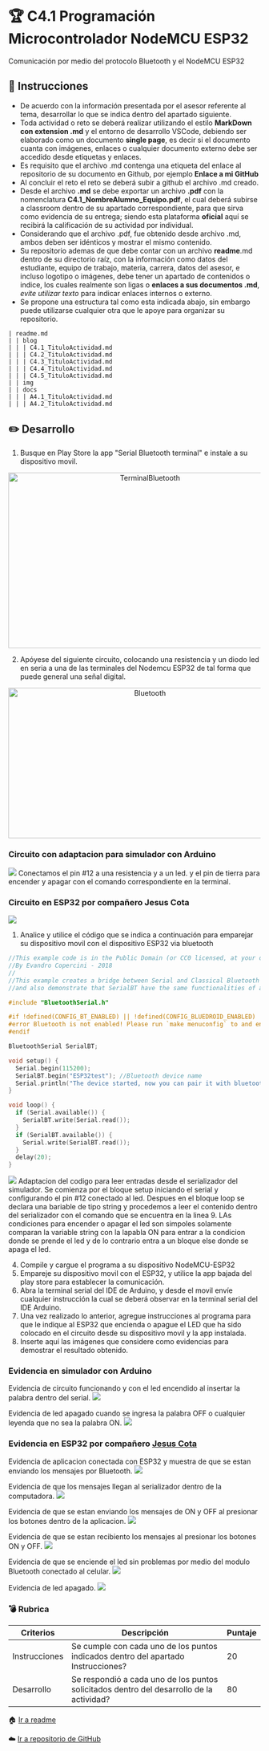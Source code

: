 # :trophy: C4.1 Programación Microcontrolador NodeMCU ESP32

Comunicación por medio del protocolo Bluetooth y el NodeMCU ESP32

## :blue_book: Instrucciones

- De acuerdo con la información presentada por el asesor referente al tema, desarrollar lo que se indica dentro del apartado siguiente.
- Toda actividad o reto se deberá realizar utilizando el estilo **MarkDown con extension .md** y el entorno de desarrollo VSCode, debiendo ser elaborado como un documento **single page**, es decir si el documento cuanta con imágenes, enlaces o cualquier documento externo debe ser accedido desde etiquetas y enlaces.
- Es requisito que el archivo .md contenga una etiqueta del enlace al repositorio de su documento en Github, por ejemplo **Enlace a mi GitHub**
- Al concluir el reto el reto se deberá subir a github el archivo .md creado.
- Desde el archivo **.md** se debe exportar un archivo **.pdf** con la nomenclatura **C4.1_NombreAlumno_Equipo.pdf**, el cual deberá subirse a classroom dentro de su apartado correspondiente, para que sirva como evidencia de su entrega; siendo esta plataforma **oficial** aquí se recibirá la calificación de su actividad por individual.
- Considerando que el archivo .pdf, fue obtenido desde archivo .md, ambos deben ser idénticos y mostrar el mismo contenido.
- Su repositorio ademas de que debe contar con un archivo **readme**.md dentro de su directorio raíz, con la información como datos del estudiante, equipo de trabajo, materia, carrera, datos del asesor, e incluso logotipo o imágenes, debe tener un apartado de contenidos o indice, los cuales realmente son ligas o **enlaces a sus documentos .md**, _evite utilizar texto_ para indicar enlaces internos o externo.
- Se propone una estructura tal como esta indicada abajo, sin embargo puede utilizarse cualquier otra que le apoye para organizar su repositorio.  


``` 
| readme.md
| | blog
| | | C4.1_TituloActividad.md
| | | C4.2_TituloActividad.md
| | | C4.3_TituloActividad.md
| | | C4.4_TituloActividad.md
| | | C4.5_TituloActividad.md
| | img
| | docs
| | | A4.1_TituloActividad.md
| | | A4.2_TituloActividad.md
```

## :pencil2: Desarrollo

1. Busque en Play Store la app "Serial Bluetooth terminal" e instale a su dispositivo movil.

   
<p align="center">
    <img alt="TerminalBluetooth" src="../img/SerialBluetooth_Terminal.png" width=550 height=350>
</p>

2. Apóyese del siguiente circuito, colocando una resistencia y un diodo led en seria a una de las terminales del Nodemcu ESP32 de tal forma que puede general una señal digital.

<p align="center">
    <img alt="Bluetooth" src="../img/C4.x_ESP32_BluetoothLed.png" width=550 height=300>
</p>

### Circuito con adaptacion para simulador con Arduino

![](../img/C4.1_Circuito.PNG)
Conectamos el pin #12 a una resistencia y a un led. y el pin de tierra para encender y apagar con el comando correspondiente en la terminal.

### Circuito en ESP32 por compañero Jesus Cota
![](../img/C4.1_Circuito%20ESP.png)

1. Analice y utilice el código que se indica a continuación para emparejar su dispositivo movil con el dispositivo ESP32 via bluetooth


```C++
//This example code is in the Public Domain (or CC0 licensed, at your option.)
//By Evandro Copercini - 2018
//
//This example creates a bridge between Serial and Classical Bluetooth (SPP)
//and also demonstrate that SerialBT have the same functionalities of a normal Serial

#include "BluetoothSerial.h"

#if !defined(CONFIG_BT_ENABLED) || !defined(CONFIG_BLUEDROID_ENABLED)
#error Bluetooth is not enabled! Please run `make menuconfig` to and enable it
#endif

BluetoothSerial SerialBT;

void setup() {
  Serial.begin(115200);
  SerialBT.begin("ESP32test"); //Bluetooth device name
  Serial.println("The device started, now you can pair it with bluetooth!");
}

void loop() {
  if (Serial.available()) {
    SerialBT.write(Serial.read());
  }
  if (SerialBT.available()) {
    Serial.write(SerialBT.read());
  }
  delay(20);
}
```
![](../img/C4.1_Codigo.PNG)
Adaptacion del codigo para leer entradas desde el serializador del simulador.
Se comienza por el bloque setup iniciando el serial y configurando el pin #12 conectado al led. Despues en el bloque loop se declara una bariable de tipo string y procedemos a leer el contenido dentro del serializador con el comando que se encuentra en la linea 9. LAs condiciones para encender o apagar el led son simpoles solamente comparan la variable string con la lapabla ON para entrar a la condicion donde se prende el led y de lo contrario entra a un bloque else donde se apaga el led.

4. Compile y cargue el programa a su dispositivo NodeMCU-ESP32
5. Empareje su dispositivo movil con el ESP32, y utilice la app bajada del play store para establecer la comunicación.
6. Abra la terminal serial del IDE de Arduino, y desde el movil envíe cualquier instrucción la cual se deberá observar en la terminal serial del IDE Arduino.
7. Una vez realizado lo anterior, agregue instrucciones al programa para que le indique al ESP32 que encienda o apague el LED que ha sido colocado en el circuito desde su dispositivo movil y la app instalada.
8. Inserte aquí las imágenes que considere como evidencias para demostrar el resultado obtenido.
   
### Evidencia en simulador con Arduino 
Evidencia de circuito funcionando y con el led encendido al insertar la palabra dentro del serial.
![](../img/C4.1_Evidencia.PNG)

Evidencia de led apagado cuando se ingresa la palabra OFF o cualquier leyenda que no sea la palabra ON.
![](../img/C4.1_Evidencia2.PNG)


### Evidencia en ESP32 por compañero [Jesus Cota](https://github.com/CotaVilla/Sistemas-Programables/blob/master/blog/C4.1_EdyCota_DreamTeam.md)
Evidencia de aplicacion conectada con ESP32 y muestra de que se estan enviando los mensajes por Bluetooth.
![](../img/C4.1_Evi2.png)

Evidencia de que los mensajes llegan al serializador dentro de la computadora.
![](../img/C4.1_Evi3.png)

Evidencia de que se estan enviando los mensajes de ON y OFF al presionar los botones dentro de la aplicacion.
![](../img/C4.1_Evi5.png)

Evidencia de que se estan recibiento los mensajes al presionar los botones ON y OFF.
![](../img/C4.1_Evi4.png)

Evidencia de que se enciende el led sin problemas por medio del modulo Bluetooth conectado al celular.
![](../img/C4.1_Evi6.png)

Evidencia de led apagado.
![](../img/C4.1_Evi7.png)
### :bomb: Rubrica

| Criterios     | Descripción                                                                                  | Puntaje |
| ------------- | -------------------------------------------------------------------------------------------- | ------- |
| Instrucciones | Se cumple con cada uno de los puntos indicados dentro del apartado Instrucciones?            | 20 |
| Desarrollo    | Se respondió a cada uno de los puntos solicitados dentro del desarrollo de la actividad?     | 80      |

:house: [Ir a readme](https://github.com/fernmelen/Sist.-Programables/blob/master/readme.md)

:cloud: [Ir a repositorio de GitHub](https://github.com/fernmelen/Sist.-Programables/blob/master/blog/C4.1_FernandoMelendez_DreamTeam.md)